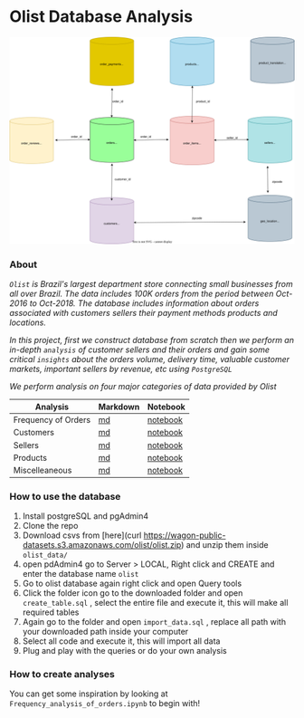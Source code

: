 # **Olist Database Analysis**

![entity_olist](olist_entity.svg)

### **About**

*`Olist` is Brazil's largest department store connecting small businesses from all over Brazil.
The data includes 100K orders from the period between Oct-2016 to Oct-2018. The database includes information
about orders associated with customers sellers their payment methods products and locations.*

*In this project, first we construct database from scratch then we perform an in-depth `analysis` of customer sellers and their orders and gain some critical `insights`
about the orders volume, delivery time, valuable customer markets, important sellers by revenue, etc using `PostgreSQL`*

*We perform analysis on four major categories of data provided by Olist*

|   **Analysis**|   **Markdown**|   **Notebook**|
|---|---|---|
|   Frequency of Orders| [md](Frequency_analysis_of_orders/)   | [notebook](Frequency_analysis_of_orders/Frequency_analysis_of_orders.ipynb)  |
|   Customers| [md](Customer_analysis)  | [notebook](Customer_analysis/Customer_analysis.ipynb)  |
|   Sellers|[md](Seller_analysis/)   | [notebook](Seller_analysis/Seller_analysis.ipynb)  |
|   Products| [md](Product_analysis/)  |[notebook](Product_analysis/Product_Analysis.ipynb)|
|   Miscelleaneous| [md](Miscellaneous/)  |[notebook](Miscellaneous/Miscellaneous.ipynb)   |

### **How to use the database**

1. Install postgreSQL and pgAdmin4
2. Clone the repo
3. Download csvs from [here](curl https://wagon-public-datasets.s3.amazonaws.com/olist/olist.zip) and unzip them inside `olist_data/`
3. open pdAdmin4 go to Server > LOCAL, Right click and CREATE and enter the database name `olist`
4. Go to olist database again right click and open Query tools
5. Click the folder icon go to the downloaded folder and open `create_table.sql` , select the entire file and execute it, this will make all required tables
6. Again go to the folder and open `import_data.sql` , replace all path with your downloaded path inside your computer
7. Select all code and execute it, this will import all data
8. Plug and play with the queries or do your own analysis

### **How to create analyses**
You can get some inspiration by looking at `Frequency_analysis_of_orders.ipynb` to begin with!

